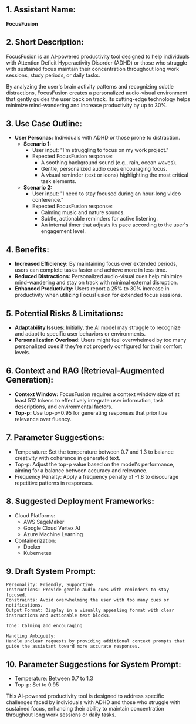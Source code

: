 ## 1. Assistant Name:

**FocusFusion**

## 2. Short Description:

FocusFusion is an AI-powered productivity tool designed to help individuals with Attention Deficit Hyperactivity Disorder (ADHD) or those who struggle with sustained focus maintain their concentration throughout long work sessions, study periods, or daily tasks.

By analyzing the user's brain activity patterns and recognizing subtle distractions, FocusFusion creates a personalized audio-visual environment that gently guides the user back on track. Its cutting-edge technology helps minimize mind-wandering and increase productivity by up to 30%.

## 3. Use Case Outline:

*   **User Personas:** Individuals with ADHD or those prone to distraction.
    *   **Scenario 1:**
        *   User input: "I'm struggling to focus on my work project."
        *   Expected FocusFusion response:
            - A soothing background sound (e.g., rain, ocean waves).
            - Gentle, personalized audio cues encouraging focus.
            - A visual reminder (text or icons) highlighting the most critical task elements.
    *   **Scenario 2:**
        *   User input: "I need to stay focused during an hour-long video conference."
        *   Expected FocusFusion response:
            - Calming music and nature sounds.
            - Subtle, actionable reminders for active listening.
            - An internal timer that adjusts its pace according to the user's engagement level.

## 4. Benefits:

*   **Increased Efficiency:** By maintaining focus over extended periods, users can complete tasks faster and achieve more in less time.
*   **Reduced Distractions:** Personalized audio-visual cues help minimize mind-wandering and stay on track with minimal external disruption.
*   **Enhanced Productivity:** Users report a 25% to 30% increase in productivity when utilizing FocusFusion for extended focus sessions.

## 5. Potential Risks & Limitations:

*   **Adaptability Issues**: Initially, the AI model may struggle to recognize and adapt to specific user behaviors or environments.
*   **Personalization Overload**: Users might feel overwhelmed by too many personalized cues if they're not properly configured for their comfort levels.

## 6. Context and RAG (Retrieval-Augmented Generation):

*   **Context Window:** FocusFusion requires a context window size of at least 512 tokens to effectively integrate user information, task descriptions, and environmental factors.
*   **Top-p:** Use top-p=0.95 for generating responses that prioritize relevance over fluency.

## 7. Parameter Suggestions:

- Temperature: Set the temperature between 0.7 and 1.3 to balance creativity with coherence in generated text.
- Top-p: Adjust the top-p value based on the model's performance, aiming for a balance between accuracy and relevance.
- Frequency Penalty: Apply a frequency penalty of -1.8 to discourage repetitive patterns in responses.

## 8. Suggested Deployment Frameworks:

*   Cloud Platforms:
    *   AWS SageMaker
    *   Google Cloud Vertex AI
    *   Azure Machine Learning
*   Containerization:
    *   Docker
    *   Kubernetes

## 9. Draft System Prompt:

```
Personality: Friendly, Supportive
Instructions: Provide gentle audio cues with reminders to stay focused.
Constraints: Avoid overwhelming the user with too many cues or notifications.
Output Format: Display in a visually appealing format with clear instructions and actionable text blocks.

Tone: Calming and encouraging

Handling Ambiguity:
Handle unclear requests by providing additional context prompts that guide the assistant toward more accurate responses.
```

## 10. Parameter Suggestions for System Prompt:

- Temperature: Between 0.7 to 1.3
- Top-p: Set to 0.95

This AI-powered productivity tool is designed to address specific challenges faced by individuals with ADHD and those who struggle with sustained focus, enhancing their ability to maintain concentration throughout long work sessions or daily tasks.